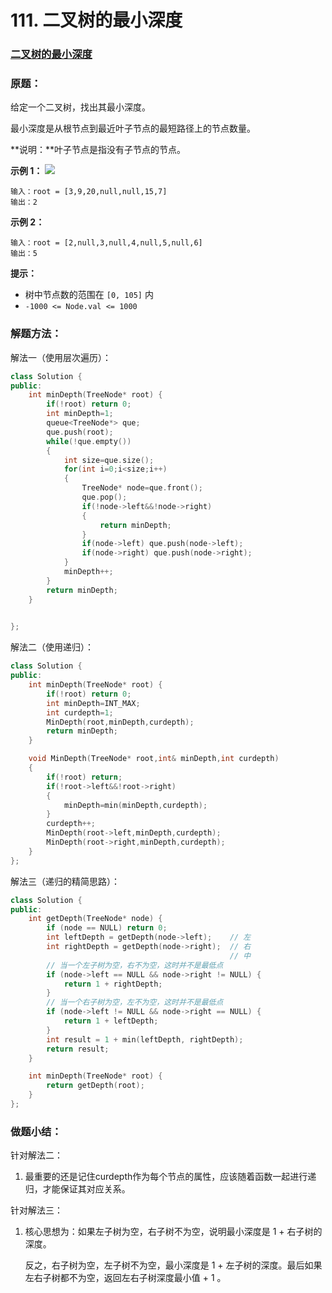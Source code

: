 # 111. 二叉树的最小深度

### [二叉树的最小深度](https://leetcode-cn.com/problems/minimum-depth-of-binary-tree/)

### 原题：

给定一个二叉树，找出其最小深度。

最小深度是从根节点到最近叶子节点的最短路径上的节点数量。

**说明：**叶子节点是指没有子节点的节点。

**示例 1：** ![](https://assets.leetcode.com/uploads/2020/10/12/ex\_depth.jpg)

```
输入：root = [3,9,20,null,null,15,7]
输出：2
```

**示例 2：**

```
输入：root = [2,null,3,null,4,null,5,null,6]
输出：5
```

**提示：**

* 树中节点数的范围在 `[0, 105]` 内
* `-1000 <= Node.val <= 1000`

### 解题方法：

解法一（使用层次遍历）：

```cpp
class Solution {
public:
    int minDepth(TreeNode* root) {
        if(!root) return 0;
        int minDepth=1;
        queue<TreeNode*> que;
        que.push(root);
        while(!que.empty())
        {
            int size=que.size();
            for(int i=0;i<size;i++)
            {
                TreeNode* node=que.front();
                que.pop();
                if(!node->left&&!node->right)
                {
                    return minDepth;
                }
                if(node->left) que.push(node->left);
                if(node->right) que.push(node->right);
            }
            minDepth++;
        }
        return minDepth;
    }

    
};
```

解法二（使用递归）：

```cpp
class Solution {
public:
    int minDepth(TreeNode* root) {
        if(!root) return 0;
        int minDepth=INT_MAX;
        int curdepth=1;
        MinDepth(root,minDepth,curdepth);
        return minDepth;
    }

    void MinDepth(TreeNode* root,int& minDepth,int curdepth)
    {
        if(!root) return;
        if(!root->left&&!root->right)
        {
            minDepth=min(minDepth,curdepth);
        }
        curdepth++;
        MinDepth(root->left,minDepth,curdepth);
        MinDepth(root->right,minDepth,curdepth);
    }
};
```

解法三（递归的精简思路）：

```cpp
class Solution {
public:
    int getDepth(TreeNode* node) {
        if (node == NULL) return 0;
        int leftDepth = getDepth(node->left);    // 左
        int rightDepth = getDepth(node->right);  // 右
                                                 // 中
        // 当一个左子树为空，右不为空，这时并不是最低点
        if (node->left == NULL && node->right != NULL) { 
            return 1 + rightDepth;
        }   
        // 当一个右子树为空，左不为空，这时并不是最低点
        if (node->left != NULL && node->right == NULL) { 
            return 1 + leftDepth;
        }
        int result = 1 + min(leftDepth, rightDepth); 
        return result;
    }

    int minDepth(TreeNode* root) {
        return getDepth(root);
    }
};
```

### 做题小结：

针对解法二：

1. 最重要的还是记住curdepth作为每个节点的属性，应该随着函数一起进行递归，才能保证其对应关系。

针对解法三：

1.  核心思想为：如果左子树为空，右子树不为空，说明最小深度是 1 + 右子树的深度。

    反之，右子树为空，左子树不为空，最小深度是 1 + 左子树的深度。最后如果左右子树都不为空，返回左右子树深度最小值 + 1 。

